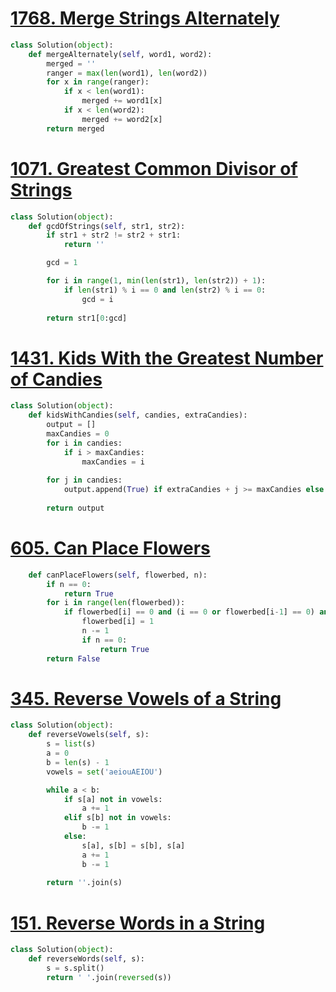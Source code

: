 # **[1768. Merge Strings Alternately](https://leetcode.com/problems/merge-strings-alternately)**

```python
class Solution(object):
    def mergeAlternately(self, word1, word2):
        merged = ''
        ranger = max(len(word1), len(word2))
        for x in range(ranger):
            if x < len(word1):
                merged += word1[x]
            if x < len(word2):
                merged += word2[x]
        return merged
```

# **[1071. Greatest Common Divisor of Strings](https://leetcode.com/problems/greatest-common-divisor-of-strings)**

```python
class Solution(object):
    def gcdOfStrings(self, str1, str2):
        if str1 + str2 != str2 + str1:
            return ''

        gcd = 1

        for i in range(1, min(len(str1), len(str2)) + 1):
            if len(str1) % i == 0 and len(str2) % i == 0:
                gcd = i
        
        return str1[0:gcd]
```

# **[1431. Kids With the Greatest Number of Candies](https://leetcode.com/problems/kids-with-the-greatest-number-of-candies)**

```python
class Solution(object):
    def kidsWithCandies(self, candies, extraCandies):
        output = []
        maxCandies = 0
        for i in candies:
            if i > maxCandies:
                maxCandies = i
        
        for j in candies:
            output.append(True) if extraCandies + j >= maxCandies else output.append(False)
        
        return output
```

# **[605. Can Place Flowers](https://leetcode.com/problems/can-place-flowers)**

```python
    def canPlaceFlowers(self, flowerbed, n):
        if n == 0:
            return True
        for i in range(len(flowerbed)):
            if flowerbed[i] == 0 and (i == 0 or flowerbed[i-1] == 0) and (i == len(flowerbed)-1 or flowerbed[i+1] == 0):
                flowerbed[i] = 1
                n -= 1
                if n == 0:
                    return True
        return False
```

# **[345. Reverse Vowels of a String](https://leetcode.com/problems/reverse-vowels-of-a-string)**

```python
class Solution(object):
    def reverseVowels(self, s):
        s = list(s)
        a = 0
        b = len(s) - 1
        vowels = set('aeiouAEIOU')

        while a < b:
            if s[a] not in vowels:
                a += 1
            elif s[b] not in vowels:
                b -= 1
            else:
                s[a], s[b] = s[b], s[a]
                a += 1
                b -= 1
        
        return ''.join(s)
```

# **[151. Reverse Words in a String](https://leetcode.com/problems/reverse-words-in-a-string)**

```python
class Solution(object):
    def reverseWords(self, s):
        s = s.split()
        return ' '.join(reversed(s))
```
